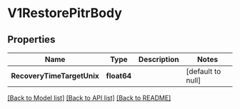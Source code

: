 # V1RestorePitrBody

## Properties
Name | Type | Description | Notes
------------ | ------------- | ------------- | -------------
**RecoveryTimeTargetUnix** | **float64** |  | [default to null]

[[Back to Model list]](../README.md#documentation-for-models) [[Back to API list]](../README.md#documentation-for-api-endpoints) [[Back to README]](../README.md)

